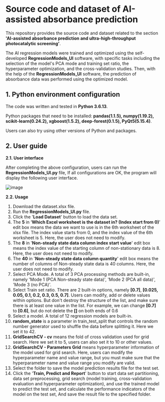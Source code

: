 # Source code and dataset of AI-assisted absorbance prediction

This repository provides the source code and dataset related to the section **'AI-assisted absorbance prediction and ultra-high-throughput photocatalytic screening'**.

The AI regression models were trained and optimized using the self-developed **RegressionModels_UI** software, with specific tasks including the selection of the model's PCA mode and training set ratio, the hyperparameter optimization, and the cross-validation studies. Then, with the help of the **RegressionModels_UI** software, the prediction of absorbance data was performed using the optimized model.

## 1. Python environment configuration
The code was written and tested in **Python 3.6.13**.

Python packages that need to be installed: **pandas(1.1.5), numpy(1.19.2), scikit-learn(0.24.2), xgboost(1.5.2), deep-forest(0.1.5), PyQt5(5.15.4)**.

Users can also try using other versions of Python and packages.

## 2. User guide
**2.1. User interface**

After completing the above configuration, users can run the **RegressionModels\_UI.py** file, If all configurations are OK, the program will display the following user interface.

![image](https://github.com/WangJianwei1991/LJM_Regression/assets/35262865/cfd24674-9355-4550-967f-a72881468453)

**2.2. Usage**

1. Download the dataset.xlsx file. 
2. Run the **RegressionModels\_UI.py** file.
3. Click the '**Load Dataset**' button to load the data set.
4. The **5** in ‘**Which Excel worksheet is the dataset in? (Index start from 0)**’ edit box means the data we want to use is in the 6th worksheet of the xlsx file. The index value starts from 0, and the index value of the 6th worksheet is 5. Here, the user does not need to modify.
5. The **8** in '**Non-steady state data column index start value**' edit box means the index value of the starting column of non-stationary data is 8. Here, the user does not need to modify.
6. The **40** in '**Non-steady state data column quantity**' edit box means the number of columns of Non-steady state data is 40 columns. Here, the user does not need to modify.
7. Select PCA Mode. A total of 3 PCA processing methods are built-in, namely 'Mode 1 (PCA Non-steady state data)', 'Mode 2 (PCA all data)', 'Mode 3 (no PCA)'.
8. Select Train set ratio. There are 2 built-in options, namely **[0.7]**, **[0.025, 0.05, 0.1, 0.2, 0.3, 0.5, 0.7]**. Users can modify, add or delete values ​​within options. But don't destroy the structure of the list, and make sure there is at least one value in the list. For example, we can change **[0.7]** to **[0.6]**, but do not delete the **[]** on both ends of 0.6
9. Select a model. A total of 12 regression models are built-in.
10. **random\_state** is a parameter in train\_test\_split that controls the random number generator used to shuffle the data before splitting it. Here we set it to 42.
11. **GridSearchCV - cv** means the fold of cross validation used for grid search. Here we set it to 5, users can also set it to 10 or other values.
12. **GridSearchCV - Parameters Grid** means hyperparameter information of the model used for grid search. Here, users can modify the hyperparameter name and value range, but you must make sure that the hyperparameter name and value range you modify are valid.
13. Select the folder to save the model prediction results file for the test set.
14. Click the '**Train, Predict and Report**' button to start data set partitioning, data set preprocessing, grid search (model training, cross-validation evaluation and hyperparameter optimization), and use the trained model to predict the test set, and calculate the performance indicators of the model on the test set, And save the result file to the specified folder.
